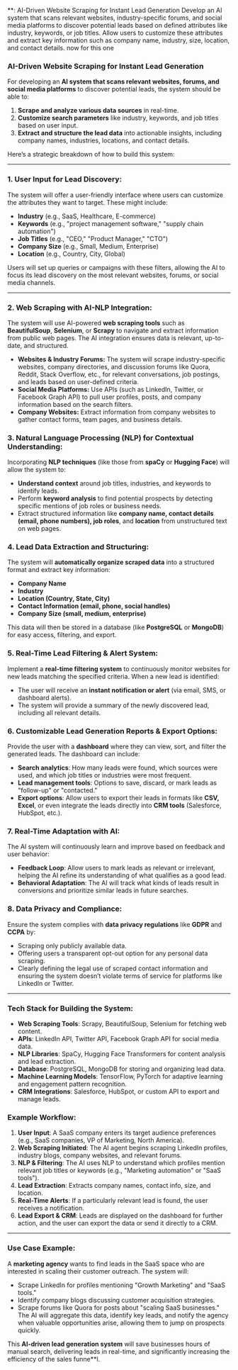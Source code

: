 **: AI-Driven Website Scraping for Instant Lead Generation
Develop an AI system that scans relevant websites, industry-specific forums, and social
media platforms to discover potential leads based on defined attributes like industry,
keywords, or job titles. Allow users to customize these attributes and extract key information
such as company name, industry, size, location, and contact details. now for this one 


### **AI-Driven Website Scraping for Instant Lead Generation**

For developing an **AI system that scans relevant websites, forums, and social media platforms** to discover potential leads, the system should be able to:
1. **Scrape and analyze various data sources** in real-time.
2. **Customize search parameters** like industry, keywords, and job titles based on user input.
3. **Extract and structure the lead data** into actionable insights, including company names, industries, locations, and contact details.

Here’s a strategic breakdown of how to build this system:

---

### **1. User Input for Lead Discovery:**
The system will offer a user-friendly interface where users can customize the attributes they want to target. These might include:
- **Industry** (e.g., SaaS, Healthcare, E-commerce)
- **Keywords** (e.g., "project management software," "supply chain automation")
- **Job Titles** (e.g., "CEO," "Product Manager," "CTO")
- **Company Size** (e.g., Small, Medium, Enterprise)
- **Location** (e.g., Country, City, Global)
  
Users will set up queries or campaigns with these filters, allowing the AI to focus its lead discovery on the most relevant websites, forums, or social media channels.

---

### **2. Web Scraping with AI-NLP Integration:**
The system will use AI-powered **web scraping tools** such as **BeautifulSoup**, **Selenium**, or **Scrapy** to navigate and extract information from public web pages. The AI integration ensures data is relevant, up-to-date, and structured.

- **Websites & Industry Forums:** The system will scrape industry-specific websites, company directories, and discussion forums like Quora, Reddit, Stack Overflow, etc., for relevant conversations, job postings, and leads based on user-defined criteria.
- **Social Media Platforms:** Use APIs (such as LinkedIn, Twitter, or Facebook Graph API) to pull user profiles, posts, and company information based on the search filters.
- **Company Websites:** Extract information from company websites to gather contact forms, team pages, and business details.

### **3. Natural Language Processing (NLP) for Contextual Understanding:**
Incorporating **NLP techniques** (like those from **spaCy** or **Hugging Face**) will allow the system to:
- **Understand context** around job titles, industries, and keywords to identify leads.
- Perform **keyword analysis** to find potential prospects by detecting specific mentions of job roles or business needs.
- Extract structured information like **company name, contact details (email, phone numbers), job roles**, and **location** from unstructured text on web pages.

### **4. Lead Data Extraction and Structuring:**
The system will **automatically organize scraped data** into a structured format and extract key information:
- **Company Name**
- **Industry**
- **Location (Country, State, City)**
- **Contact Information (email, phone, social handles)**
- **Company Size (small, medium, enterprise)**

This data will then be stored in a database (like **PostgreSQL** or **MongoDB**) for easy access, filtering, and export.

### **5. Real-Time Lead Filtering & Alert System:**
Implement a **real-time filtering system** to continuously monitor websites for new leads matching the specified criteria. When a new lead is identified:
- The user will receive an **instant notification or alert** (via email, SMS, or dashboard alerts).
- The system will provide a summary of the newly discovered lead, including all relevant details.

### **6. Customizable Lead Generation Reports & Export Options:**
Provide the user with a **dashboard** where they can view, sort, and filter the generated leads. The dashboard can include:
- **Search analytics**: How many leads were found, which sources were used, and which job titles or industries were most frequent.
- **Lead management tools**: Options to save, discard, or mark leads as "follow-up" or "contacted."
- **Export options**: Allow users to export their leads in formats like **CSV, Excel**, or even integrate the leads directly into **CRM tools** (Salesforce, HubSpot, etc.).

### **7. Real-Time Adaptation with AI:**
The AI system will continuously learn and improve based on feedback and user behavior:
- **Feedback Loop**: Allow users to mark leads as relevant or irrelevant, helping the AI refine its understanding of what qualifies as a good lead.
- **Behavioral Adaptation**: The AI will track what kinds of leads result in conversions and prioritize similar leads in future searches.

### **8. Data Privacy and Compliance**:
Ensure the system complies with **data privacy regulations** like **GDPR** and **CCPA** by:
- Scraping only publicly available data.
- Offering users a transparent opt-out option for any personal data scraping.
- Clearly defining the legal use of scraped contact information and ensuring the system doesn’t violate terms of service for platforms like LinkedIn or Twitter.

---

### **Tech Stack for Building the System:**
- **Web Scraping Tools**: Scrapy, BeautifulSoup, Selenium for fetching web content.
- **APIs**: LinkedIn API, Twitter API, Facebook Graph API for social media data.
- **NLP Libraries**: SpaCy, Hugging Face Transformers for content analysis and lead extraction.
- **Database**: PostgreSQL, MongoDB for storing and organizing lead data.
- **Machine Learning Models**: TensorFlow, PyTorch for adaptive learning and engagement pattern recognition.
- **CRM Integrations**: Salesforce, HubSpot, or custom API to export and manage leads.

### **Example Workflow**:
1. **User Input**: A SaaS company enters its target audience preferences (e.g., SaaS companies, VP of Marketing, North America).
2. **Web Scraping Initiated**: The AI agent begins scraping LinkedIn profiles, industry blogs, company websites, and relevant forums.
3. **NLP & Filtering**: The AI uses NLP to understand which profiles mention relevant job titles or keywords (e.g., "Marketing automation" or "SaaS tools").
4. **Lead Extraction**: Extracts company names, contact info, size, and location.
5. **Real-Time Alerts**: If a particularly relevant lead is found, the user receives a notification.
6. **Lead Export & CRM**: Leads are displayed on the dashboard for further action, and the user can export the data or send it directly to a CRM.

---

### **Use Case Example**:
A **marketing agency** wants to find leads in the SaaS space who are interested in scaling their customer outreach. The system will:
- Scrape LinkedIn for profiles mentioning "Growth Marketing" and "SaaS tools."
- Identify company blogs discussing customer acquisition strategies.
- Scrape forums like Quora for posts about "scaling SaaS businesses."
The AI will aggregate this data, identify key leads, and notify the agency when valuable opportunities arise, allowing them to jump on prospects quickly.

This **AI-driven lead generation system** will save businesses hours of manual search, delivering leads in real-time, and significantly increasing the efficiency of the sales funne**l.
